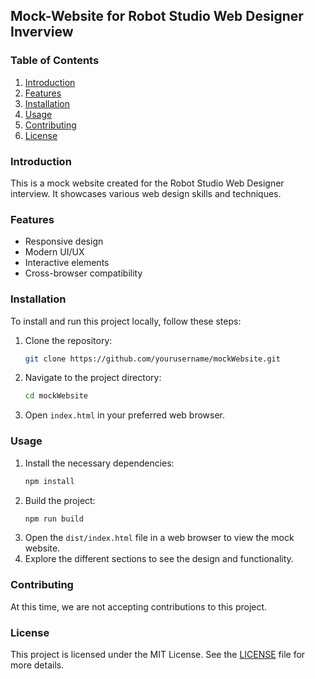 ## Mock-Website for Robot Studio Web Designer Inverview
### Table of Contents
1. [Introduction](#introduction)
2. [Features](#features)
3. [Installation](#installation)
4. [Usage](#usage)
5. [Contributing](#contributing)
6. [License](#license)

### Introduction
This is a mock website created for the Robot Studio Web Designer interview. It showcases various web design skills and techniques.

### Features
- Responsive design
- Modern UI/UX
- Interactive elements
- Cross-browser compatibility

### Installation
To install and run this project locally, follow these steps:

1. Clone the repository:
    ```bash
    git clone https://github.com/yourusername/mockWebsite.git
    ```
2. Navigate to the project directory:
    ```bash
    cd mockWebsite
    ```
3. Open `index.html` in your preferred web browser.

### Usage
1. Install the necessary dependencies:
    ```bash
    npm install
    ```
2. Build the project:
    ```bash
    npm run build
    ```
3. Open the `dist/index.html` file in a web browser to view the mock website.
4. Explore the different sections to see the design and functionality.


### Contributing
At this time, we are not accepting contributions to this project.

### License
This project is licensed under the MIT License. See the [LICENSE](LICENSE) file for more details.